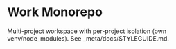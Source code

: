 # Work Monorepo
Multi-project workspace with per-project isolation (own venv/node_modules). See _meta/docs/STYLEGUIDE.md.
